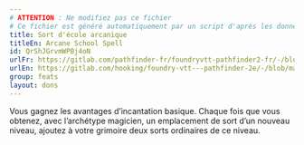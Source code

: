 ```yaml
---
# ATTENTION : Ne modifiez pas ce fichier
# Ce fichier est généré automatiquement par un script d'après les données du module Foundry VTT officiel et de sa traduction
title: Sort d'école arcanique
titleEn: Arcane School Spell
id: QrShJGrvmWPBj4oN
urlFr: https://gitlab.com/pathfinder-fr/foundryvtt-pathfinder2-fr/-/blob/master/data/feats/QrShJGrvmWPBj4oN.htm
urlEn: https://gitlab.com/hooking/foundry-vtt---pathfinder-2e/-/blob/master/packs/data/feats.db/arcane-school-spell.json
group: feats
layout: dons
---
```

Vous gagnez les avantages d’incantation basique. Chaque fois que vous obtenez, avec l’archétype magicien, un emplacement de sort d’un nouveau niveau, ajoutez à votre grimoire deux sorts ordinaires de ce niveau.


